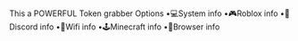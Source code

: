 This a POWERFUL Token grabber
Options
•💻System info
•🎮Roblox info
•💬Discord info
•🧩Wifi info
•🕹️Minecraft info
•🔴Browser info

